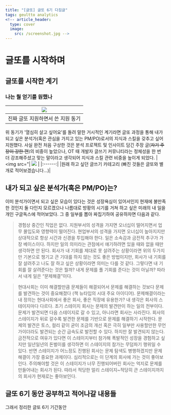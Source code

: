 ```yaml
---
title: "[글또] 글또 6기 다짐글"
tags: geultto analytics
<!-- article_header:
  type: cover
  image:
    src: /screenshot.jpg -->
---
```


# 글또를 시작하며

## 글또를 시작한 계기
### 나는 뭘 얻기를 원했나


| <img src="https://www.dropbox.com/s/ltb9yk8fuc7pczg/%ED%99%94%EB%A9%B4%20%EC%BA%A1%EC%B2%98%202021-07-22%20212237.png?dl=1"> |
|:------:|
|진짜 글또 지원하면서 쓴 지원 동기|

위 동기가 '열심히 살고 싶어요'를 돌려 말한 거시적인 계기라면 글또 과정을 통해 내가 되고 싶은 분석가(혹은 관심을 가지고 있는 PM/PO)로서의 지식과 스킬을 갖추고 싶어 지원했다.
사실 완전 처음 구상한 것은 분석 프로젝트 및 인사이트 담긴 주장 글(~~자기 주장이 강한 편~~)의 비중이 높았으나, OT 때 개발자 글쓰기 커뮤니티라는 정체성을 한 번 더 강조해주셨고 맞는 말이라고 생각되어 지식과 스킬 관련 비중을 높이게 되었다.
| <img src="| <img src="https://www.dropbox.com/s/0x6llrqyilqcub0/%ED%99%94%EB%A9%B4%20%EC%BA%A1%EC%B2%98%202021-07-22%20215541.png?dl=1"> |
|:------:| 
|원래 하고 싶던 글쓰기 카테고리 (빠진 것들은 글또와 별개로 적어보겠습니다...)|

## 내가 되고 싶은 분석가(혹은 PM/PO)는?
이미 분석가이면서 되고 싶은 모습이 있다는 것은 성장욕심이 있어서인지 현재에 불만족한 것인지 둘 다인지 모르겠으나 나름대로 방황의 시기를 거쳐 하고 싶은 미래의 내 일을 개인 구글독스에 적어보았다. 그 중 일부를 뽑아 짜집기하여 공유하자면 다음과 같다.
> 경험상 중간인 직업은 없다. 지원부서의 성격을 가지면 오너십이 떨어지면서 업무 몰입도와 영향력이 떨어진다. 현업부서의 성격을 가지면 오너십이 높아지지만 상대적으로 항상 시간과 신경을 투입해야 한다.
> 일은 소속감과 금전적 추구가 가장 베이스이다. 하지만 일의 의미라는 관점에서 얘기하려면 있을 때와 없을 때만 생각하면 안 된다. 회사가 내 기회를 제대로 못 살려주는 상황이라면 위의 두가지만 기본으로 챙기고 큰 기대를 하지 않는 것도 좋은 방법이지만, 회사가 내 기회를 잘 살려주고 나도 잘 하고 싶은 상황이라면 의미는 다를 것 같다.
> 그렇다면 내 기회를 잘 살려준다는 것은 뭘까? 내게 문제를 풀 기회를 준다는 것이 아닐까?
> 따라서 내게 일은 “문제해결”이다.

> 현대사회는 이미 해결할만큼 문제들이 해결되어서 문제를 해결하는 것보다 문제를 발견하는 것이 중요해졌다 (책 뉴타입의 시대 주요 아이디어). 문제해결이라는 내 정의는 현대사회에서 좋은 회사, 좋은 직장에 유용한가?
> 내 생각은 회사의 스테이지마다 다르다. 초기 스테이지 회사는 문제의 발견만이 하는 일의 전부이다. 문제가 발견되면 다음 스테이지로 갈 수 있고, 아니라면 회사는 사라진다. 회사의 스테이지가 뒤로 갈수록 발견한 문제를 기반으로 문제를 해결하기 시작한다. 문제의 발견은 토스, 컬리 같이 굳이 조금의 개선 혹은 극히 일부만 사용할만한 무언가이더라도 발견되는 순간 급속도로 발전할 수 있다. 하지만 잘 발견되지 않는다. 금전적으로 여유가 있다면 이 스테이지부터 참가해 폭발적인 성장을 경험하고 싶지만 일년일년의 돈벌이를 생각하면 이 스테이지의 참가는 무덤파기 행위일 수 있다.
> 반면 스테이지가 어느정도 진행된 회사는 문제 탐색도 병행하겠지만 문제해결이 가장 중요한 과제이다. 심리적으로는 이 단계의 회사에 가는 것이 좋아보인다. 주의해야할 것은 이 스테이지가 너무 진행되어버린 회사는 억지로 문제를 만들어내는 회사가 된다. 따라서 적당한 얼리 스테이지~적당히 큰 스테이지까지의 회사가 현재로는 좋아보인다.



## 글또 6기 동안 공부하고 적어나갈 내용들
그래서 정리한 글또 6기 기간동안
